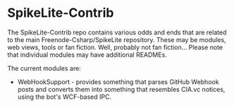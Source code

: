 SpikeLite-Contrib
=================

The SpikeLite-Contrib repo contains various odds and ends that are related to the main Freenode-Csharp/SpikeLite repository. These may be modules, web views, tools or fan fiction. Well, probably not fan fiction... Please note that individual modules may have additional READMEs.

The current modules are:

* WebHookSupport - provides something that parses GitHub Webhook posts and converts them into something that resembles CIA.vc notices, using the bot's WCF-based IPC.